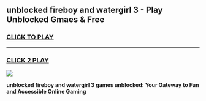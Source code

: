 
## unblocked fireboy and watergirl 3 - Play Unblocked Gmaes & Free
<h3>
<a href="https://news.freeplayer.one?title=unblocked_fireboy_and_watergirl_3&ref=16F">CLICK TO PLAY</a></h3>
<hr>

<h3>
<a href="https://news.freeplayer.one?title=unblocked_fireboy_and_watergirl_3&ref=16F">CLICK 2 PLAY</a>
  
</h3>

<a href="https://news.freeplayer.one?title=unblocked_fireboy_and_watergirl_3&ref=16F/"><img src="https://clearcache.store/games.png"></a>


**unblocked fireboy and watergirl 3 games unblocked: Your Gateway to Fun and Accessible Online Gaming**
